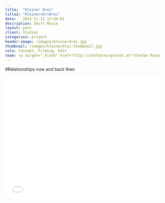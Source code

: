 ```yaml
---
title:  "Kleiner Drei"
title2: "Kleiner<br>Drei"
date:   2014-11-13 12:56:01
description: Short Movie
layout: post
client: Studies
categories: project
header-image: /images/kleinerdrei.jpg
thumbnail: /images/kleinerdrei-thumbnail.jpg
role: Concept, Filming, Edit
team: <a target="_blank" href="http://stefanreinprecht.at">Stefan Reinprecht</a><br><a target="_blank" href="http://www.tina-bauer.com">Tina Bauer</a><br><a target="_blank" href="https://www.facebook.com/julia.egger1?fref=ts">Julia Egger</a>
---
```


#Relationships now and back then 


<iframe width="100%" height="400" src="//www.youtube.com/embed/eEQ9725TAFc" frameborder="0" allowfullscreen></iframe>
